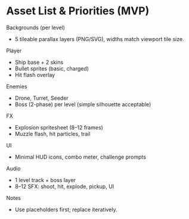 # Asset List & Priorities (MVP)

Backgrounds (per level)
- 5 tileable parallax layers (PNG/SVG), widths match viewport tile size.

Player
- Ship base + 2 skins
- Bullet sprites (basic, charged)
- Hit flash overlay

Enemies
- Drone, Turret, Seeder
- Boss (2-phase) per level (simple silhouette acceptable)

FX
- Explosion spritesheet (8–12 frames)
- Muzzle flash, hit particles, trail

UI
- Minimal HUD icons, combo meter, challenge prompts

Audio
- 1 level track + boss layer
- 8–12 SFX: shoot, hit, explode, pickup, UI

Notes
- Use placeholders first; replace iteratively.
